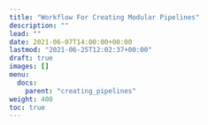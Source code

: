 ```yaml
---
title: "Workflow For Creating Modular Pipelines"
description: ""
lead: ""
date: 2021-06-07T14:00:00+00:00
lastmod: "2021-06-25T12:02:37+00:00"
draft: true
images: []
menu:
  docs:
    parent: "creating_pipelines"
weight: 400
toc: true
---
```




